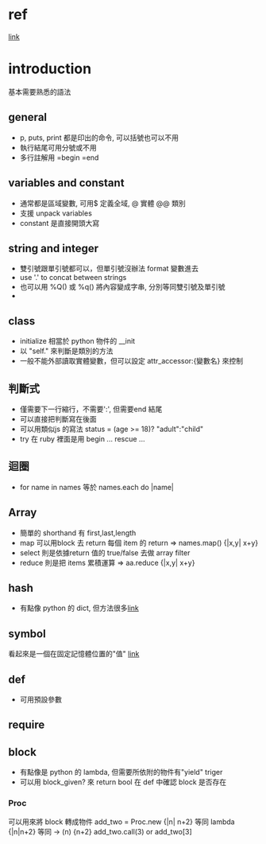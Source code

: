 # ref
[link](https://railsbook.tw/chapters/02-environment-setup.html)

# introduction
基本需要熟悉的語法

## general
*  p, puts, print 都是印出的命令, 可以括號也可以不用
*  執行結尾可用分號或不用
*  多行註解用 =begin =end

## variables and constant
*  通常都是區域變數, 可用$ 定義全域, @ 實體 @@ 類別
*  支援 unpack variables
*  constant 是直接開頭大寫

## string and integer
*  雙引號跟單引號都可以，但單引號沒辦法 format 變數進去
*  use '.' to concat between strings
*  也可以用 %Q() 或 %q() 將內容變成字串, 分別等同雙引號及單引號
*  

## class
*  initialize 相當於 python 物件的 __init
*  以 "self." 來判斷是類別的方法
*  一般不能外部讀取實體變數，但可以設定 attr_accessor:{變數名} 來控制

## 判斷式
*  僅需要下一行縮行，不需要':', 但需要end 結尾
*  可以直接把判斷寫在後面
*  可以用類似js 的寫法 status = (age >= 18)? "adult":"child"
*  try 在 ruby 裡面是用 begin ... rescue ...

## 迴圈
*  for name in names 等於 names.each do |name|

## Array
*  簡單的 shorthand 有 first,last,length
*  map 可以用block 去 return 每個 item 的 return => names.map() {|x,y| x+y}
*  select 則是依據return 值的 true/false 去做 array filter
*  reduce 則是把 items 累積運算 => aa.reduce {|x,y| x+y}

## hash
*  有點像 python 的 dict, 但方法很多[link](https://ruby-doc.org/core-3.0.0/Hash.html)

## symbol
看起來是一個在固定記憶體位置的"值" [link](https://ruby-doc.org/core-3.0.0/Symbol.html)

## def
*  可用預設參數

## require 

## block
*  有點像是 python 的 lambda, 但需要所依附的物件有"yield" triger
*  可以用 block_given? 來 return bool 在 def 中確認 block 是否存在
### Proc
可以用來將 block 轉成物件
add_two = Proc.new {|n| n+2} 等同 lambda {|n|n+2} 等同 -> (n) {n+2}
add_two.call(3) or add_two[3]
